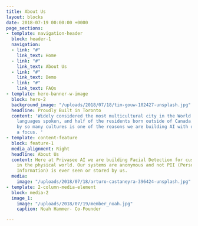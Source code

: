 ```yaml
---
title: About Us
layout: blocks
date: 2018-07-19 00:00:00 +0000
page_sections:
- template: navigation-header
  block: header-1
  navigation:
  - link: "#"
    link_text: Home
  - link: "#"
    link_text: About Us
  - link: "#"
    link_text: Demo
  - link: "#"
    link_text: FAQs
- template: hero-banner-w-image
  block: hero-2
  background_image: "/uploads/2018/07/18/tim-gouw-102427-unsplash.jpg"
  headline: Proudly Built in Toronto
  content: 'Widely considered the most multicultural city in the World with over 140+
    languages spoken, and half of the residents born outside of Canada. Being surrounded
    by so many cultures is one of the reasons we are building AI with diversity as
    a focus. '
- template: content-feature
  block: feature-1
  media_alignment: Right
  headline: About Us
  content: Here at Privasee AI we are building Facial Detection for customer insights
    in the physical world. Our systems are anonymous and not PII (Personally Identifiable
    Information) is ever seen or stored by us.
  media:
    image: "/uploads/2018/07/18/arturo-castaneyra-396424-unsplash.jpg"
- template: 2-column-media-element
  block: media-2
  image_1:
    image: "/uploads/2018/07/19/member_noah.jpg"
    caption: Noah Hammer- Co-Founder

---
```

